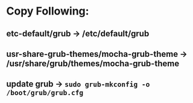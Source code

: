 # Copy Following:

## etc-default/grub -> /etc/default/grub
## usr-share-grub-themes/mocha-grub-theme -> /usr/share/grub/themes/mocha-grub-theme

## update grub -> `sudo grub-mkconfig -o /boot/grub/grub.cfg`
